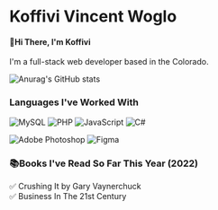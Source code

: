 # Koffivi Vincent Woglo
#### 👋Hi There, I'm Koffivi
I'm a full-stack web developer based in the Colorado.

![Anurag's GitHub stats](https://github-readme-stats.vercel.app/api?username=VincentWoglo&show_icons=true&theme=radical)

### Languages I've Worked With
![MySQL](https://img.shields.io/badge/mysql-%2300f.svg?style=for-the-badge&logo=mysql&logoColor=white)
![PHP](https://img.shields.io/badge/php-%23777BB4.svg?style=for-the-badge&logo=php&logoColor=white)
![JavaScript](https://img.shields.io/badge/javascript-%23323330.svg?style=for-the-badge&logo=javascript&logoColor=%23F7DF1E)
![C#](https://img.shields.io/badge/c%23-%23239120.svg?style=for-the-badge&logo=c-sharp&logoColor=white)

![Adobe Photoshop](https://img.shields.io/badge/adobe%20photoshop-%2331A8FF.svg?style=for-the-badge&logo=adobe%20photoshop&logoColor=white)
![Figma](https://img.shields.io/badge/figma-%23F24E1E.svg?style=for-the-badge&logo=figma&logoColor=white)

### 📚Books I've Read So Far This Year (2022)
✅ Crushing It by Gary Vaynerchuck
<br>
✅ Business In The 21st Century
